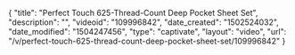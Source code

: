 {
    "title": "Perfect Touch 625-Thread-Count Deep Pocket Sheet Set",
    "description": "",
    "videoid": "109996842",
    "date_created": "1502524032",
    "date_modified": "1504247456",
    "type": "captivate",
    "layout": "video",
    "url": "\/v\/perfect-touch-625-thread-count-deep-pocket-sheet-set\/109996842"
}